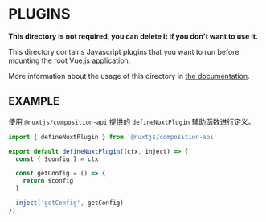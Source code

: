 # PLUGINS

**This directory is not required, you can delete it if you don't want to use it.**

This directory contains Javascript plugins that you want to run before mounting the root Vue.js application.

More information about the usage of this directory in [the documentation](https://nuxtjs.org/guide/plugins).

## EXAMPLE

使用 `@nuxtjs/composition-api` 提供的 `defineNuxtPlugin` 辅助函数进行定义。

``` ts
import { defineNuxtPlugin } from '@nuxtjs/composition-api'

export default defineNuxtPlugin((ctx, inject) => {
  const { $config } = ctx

  const getConfig = () => {
    return $config
  }

  inject('getConfig', getConfig)
})
```
